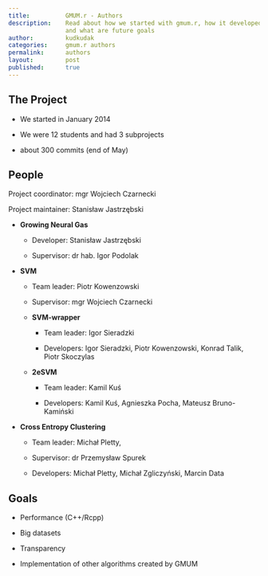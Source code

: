 ```yaml
---
title:          GMUM.r - Authors
description:    Read about how we started with gmum.r, how it developed
                and what are future goals
author:         kudkudak
categories:     gmum.r authors
permalink:      authors
layout:         post
published:      true
---
```


## The Project

* We started in January 2014

* We were 12 students and had 3 subprojects

* about 300 commits (end of May)

## People

Project coordinator: mgr Wojciech Czarnecki

Project maintainer: Stanisław Jastrzębski

* **Growing Neural Gas**

    * Developer: Stanisław Jastrzębski

    * Supervisor: dr hab. Igor Podolak

* **SVM**

    * Team leader: Piotr Kowenzowski

    * Supervisor: mgr Wojciech Czarnecki

    * **SVM-wrapper**

        * Team leader: Igor Sieradzki

        * Developers: Igor Sieradzki, Piotr Kowenzowski, Konrad Talik,
          Piotr Skoczylas

    * **2eSVM**

        * Team leader: Kamil Kuś

        * Developers: Kamil Kuś, Agnieszka Pocha, Mateusz Bruno-Kamiński
  
* **Cross Entropy Clustering**

    * Team leader: Michał Pletty,

    * Supervisor: dr Przemysław Spurek

    * Developers: Michał Pletty, Michał Zgliczyński, Marcin Data

## Goals

* Performance (C++/Rcpp)

* Big datasets

* Transparency

* Implementation of other algorithms created by GMUM
